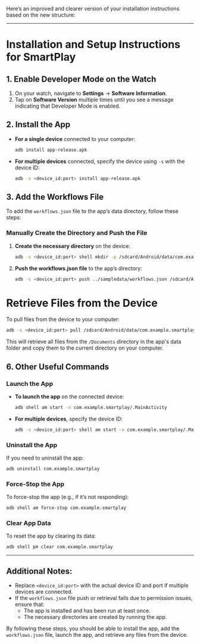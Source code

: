 Here’s an improved and clearer version of your installation instructions based on the new structure:

---

# Installation and Setup Instructions for SmartPlay

## 1. Enable Developer Mode on the Watch
1. On your watch, navigate to **Settings** → **Software Information**.
2. Tap on **Software Version** multiple times until you see a message indicating that Developer Mode is enabled.

## 2. Install the App
- **For a single device** connected to your computer:

    ```bash
    adb install app-release.apk
    ```

- **For multiple devices** connected, specify the device using `-s` with the device ID:

    ```bash
    adb -s <device_id:port> install app-release.apk
    ```

## 3. Add the Workflows File

To add the `workflows.json` file to the app’s data directory, follow these steps:

### Manually Create the Directory and Push the File
1. **Create the necessary directory** on the device:
    ```bash
    adb -s <device_id:port> shell mkdir -p /sdcard/Android/data/com.example.smartplay/files/Documents
    ```

2. **Push the workflows.json file** to the app’s directory:
    ```bash
    adb -s <device_id:port> push ../sampledata/workflows.json /sdcard/Android/data/com.example.smartplay/files/
    ```

# Retrieve Files from the Device
To pull files from the device to your computer:

```bash
adb -s <device_id:port> pull /sdcard/Android/data/com.example.smartplay/files/Documents ./
```

This will retrieve all files from the `/Documents` directory in the app's data folder and copy them to the current directory on your computer.


## 6. Other Useful Commands

### Launch the App
- **To launch the app** on the connected device:

    ```bash
    adb shell am start -n com.example.smartplay/.MainActivity
    ```

- **For multiple devices**, specify the device ID:

    ```bash
    adb -s <device_id:port> shell am start -n com.example.smartplay/.MainActivity
    ```

### Uninstall the App
If you need to uninstall the app:

```bash
adb uninstall com.example.smartplay
```

### Force-Stop the App
To force-stop the app (e.g., if it’s not responding):

```bash
adb shell am force-stop com.example.smartplay
```

### Clear App Data
To reset the app by clearing its data:

```bash
adb shell pm clear com.example.smartplay
```

---

## Additional Notes:
- Replace `<device_id:port>` with the actual device ID and port if multiple devices are connected.
- If the `workflows.json` file push or retrieval fails due to permission issues, ensure that:
  - The app is installed and has been run at least once.
  - The necessary directories are created by running the app.

By following these steps, you should be able to install the app, add the `workflows.json` file, launch the app, and retrieve any files from the device.
